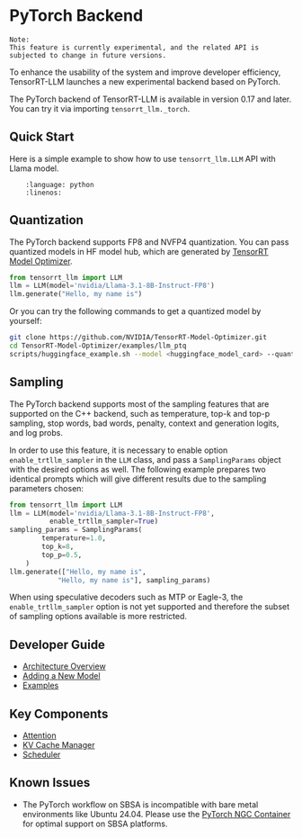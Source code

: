 # PyTorch Backend

```{note}
Note:
This feature is currently experimental, and the related API is subjected to change in future versions.
```

To enhance the usability of the system and improve developer efficiency, TensorRT-LLM launches a new experimental backend based on PyTorch.

The PyTorch backend of TensorRT-LLM is available in version 0.17 and later. You can try it via importing `tensorrt_llm._torch`.

## Quick Start

Here is a simple example to show how to use `tensorrt_llm.LLM` API with Llama model.

```{literalinclude} ../../examples/pytorch/quickstart.py
    :language: python
    :linenos:
```

## Quantization

The PyTorch backend supports FP8 and NVFP4 quantization. You can pass quantized models in HF model hub,
which are generated by [TensorRT Model Optimizer](https://github.com/NVIDIA/TensorRT-Model-Optimizer).

```python
from tensorrt_llm import LLM
llm = LLM(model='nvidia/Llama-3.1-8B-Instruct-FP8')
llm.generate("Hello, my name is")
```

Or you can try the following commands to get a quantized model by yourself:

```bash
git clone https://github.com/NVIDIA/TensorRT-Model-Optimizer.git
cd TensorRT-Model-Optimizer/examples/llm_ptq
scripts/huggingface_example.sh --model <huggingface_model_card> --quant fp8 --export_fmt hf
```

## Sampling

The PyTorch backend supports most of the sampling features that are supported on the C++ backend, such as temperature, top-k and top-p sampling, stop words, bad words, penalty, context and generation logits, and log probs.

In order to use this feature, it is necessary to enable option `enable_trtllm_sampler` in the `LLM` class, and pass a `SamplingParams` object with the desired options as well. The following example prepares two identical prompts which will give different results due to the sampling parameters chosen:

```python
from tensorrt_llm import LLM
llm = LLM(model='nvidia/Llama-3.1-8B-Instruct-FP8',
          enable_trtllm_sampler=True)
sampling_params = SamplingParams(
        temperature=1.0,
        top_k=8,
        top_p=0.5,
    )
llm.generate(["Hello, my name is",
            "Hello, my name is"], sampling_params)
```

When using speculative decoders such as MTP or Eagle-3, the `enable_trtllm_sampler` option is not yet supported and therefore the subset of sampling options available is more restricted.

## Developer Guide

- [Architecture Overview](./torch/arch_overview.md)
- [Adding a New Model](./torch/adding_new_model.md)
- [Examples](https://github.com/NVIDIA/TensorRT-LLM/tree/main/examples/pytorch/README.md)

## Key Components

- [Attention](./torch/attention.md)
- [KV Cache Manager](./torch/kv_cache_manager.md)
- [Scheduler](./torch/scheduler.md)

## Known Issues

- The PyTorch workflow on SBSA is incompatible with bare metal environments like Ubuntu 24.04. Please use the [PyTorch NGC Container](https://catalog.ngc.nvidia.com/orgs/nvidia/containers/pytorch) for optimal support on SBSA platforms.
